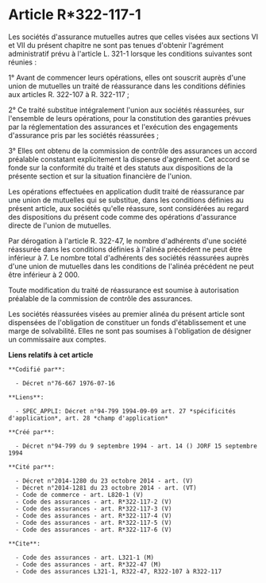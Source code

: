 # Article R*322-117-1

Les sociétés d'assurance mutuelles autres que celles visées aux sections VI et VII du présent chapitre ne sont pas tenues
d'obtenir l'agrément administratif prévu à l'article L. 321-1 lorsque les conditions suivantes sont réunies :

1° Avant de commencer leurs opérations, elles ont souscrit auprès d'une union de mutuelles un traité de réassurance dans les
conditions définies aux articles R. 322-107 à R. 322-117 ;

2° Ce traité substitue intégralement l'union aux sociétés réassurées, sur l'ensemble de leurs opérations, pour la
constitution des garanties prévues par la réglementation des assurances et l'exécution des engagements d'assurance pris par
les sociétés réassurées ;

3° Elles ont obtenu de la commission de contrôle des assurances un accord préalable constatant explicitement la dispense
d'agrément. Cet accord se fonde sur la conformité du traité et des statuts aux dispositions de la présente section et sur la
situation financière de l'union.

Les opérations effectuées en application dudit traité de réassurance par une union de mutuelles qui se substitue, dans les
conditions définies au présent article, aux sociétés qu'elle réassure, sont considérées au regard des dispositions du présent
code comme des opérations d'assurance directe de l'union de mutuelles.

Par dérogation à l'article R. 322-47, le nombre d'adhérents d'une société réassurée dans les conditions définies à l'alinéa
précédent ne peut être inférieur à 7. Le nombre total d'adhérents des sociétés réassurées auprès d'une union de mutuelles
dans les conditions de l'alinéa précédent ne peut être inférieur à 2 000.

Toute modification du traité de réassurance est soumise à autorisation préalable de la commission de contrôle des assurances.

Les sociétés réassurées visées au premier alinéa du présent article sont dispensées de l'obligation de constituer un fonds
d'établissement et une marge de solvabilité. Elles ne sont pas soumises à l'obligation de désigner un commissaire aux
comptes.

**Liens relatifs à cet article**

	**Codifié par**:

	  - Décret n°76-667 1976-07-16

	**Liens**:

	  - SPEC_APPLI: Décret n°94-799 1994-09-09 art. 27 *spécificités d'application*, art. 28 *champ d'application*

	**Créé par**:

	  - Décret n°94-799 du 9 septembre 1994 - art. 14 () JORF 15 septembre 1994

	**Cité par**:

	  - Décret n°2014-1280 du 23 octobre 2014 - art. (V)
	  - Décret n°2014-1281 du 23 octobre 2014 - art. (VT)
	  - Code de commerce - art. L820-1 (V)
	  - Code des assurances - art. R*322-117-2 (V)
	  - Code des assurances - art. R*322-117-3 (V)
	  - Code des assurances - art. R*322-117-4 (V)
	  - Code des assurances - art. R*322-117-5 (V)
	  - Code des assurances - art. R*322-117-6 (V)

	**Cite**:

	  - Code des assurances - art. L321-1 (M)
	  - Code des assurances - art. R*322-47 (M)
	  - Code des assurances L321-1, R322-47, R322-107 à R322-117
